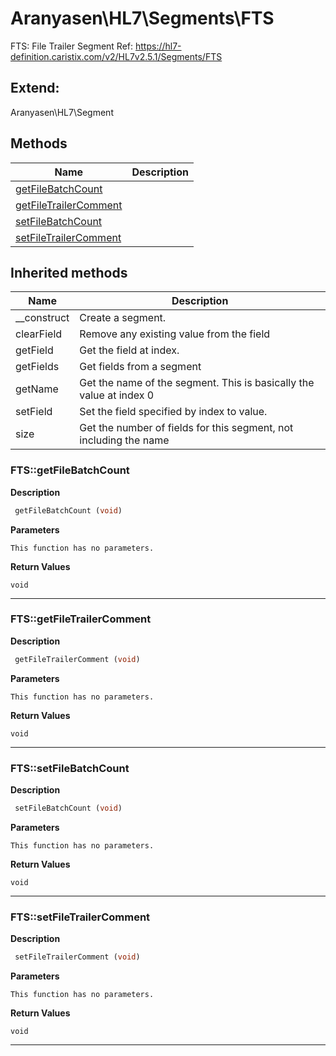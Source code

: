 # Aranyasen\HL7\Segments\FTS  

FTS: File Trailer Segment
Ref: https://hl7-definition.caristix.com/v2/HL7v2.5.1/Segments/FTS



## Extend:

Aranyasen\HL7\Segment

## Methods

| Name | Description |
|------|-------------|
|[getFileBatchCount](#ftsgetfilebatchcount)||
|[getFileTrailerComment](#ftsgetfiletrailercomment)||
|[setFileBatchCount](#ftssetfilebatchcount)||
|[setFileTrailerComment](#ftssetfiletrailercomment)||

## Inherited methods

| Name | Description |
|------|-------------|
|__construct|Create a segment.|
|clearField|Remove any existing value from the field|
|getField|Get the field at index.|
|getFields|Get fields from a segment|
|getName|Get the name of the segment. This is basically the value at index 0|
|setField|Set the field specified by index to value.|
|size|Get the number of fields for this segment, not including the name|



### FTS::getFileBatchCount  

**Description**

```php
 getFileBatchCount (void)
```

 

 

**Parameters**

`This function has no parameters.`

**Return Values**

`void`


<hr />


### FTS::getFileTrailerComment  

**Description**

```php
 getFileTrailerComment (void)
```

 

 

**Parameters**

`This function has no parameters.`

**Return Values**

`void`


<hr />


### FTS::setFileBatchCount  

**Description**

```php
 setFileBatchCount (void)
```

 

 

**Parameters**

`This function has no parameters.`

**Return Values**

`void`


<hr />


### FTS::setFileTrailerComment  

**Description**

```php
 setFileTrailerComment (void)
```

 

 

**Parameters**

`This function has no parameters.`

**Return Values**

`void`


<hr />

